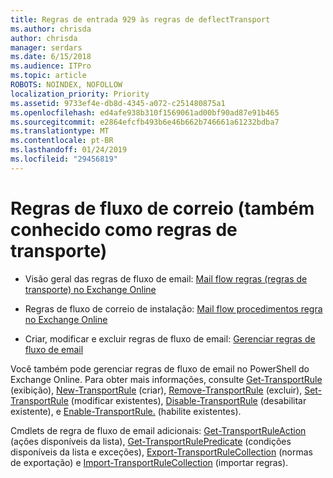 ```yaml
---
title: Regras de entrada 929 às regras de deflectTransport
ms.author: chrisda
author: chrisda
manager: serdars
ms.date: 6/15/2018
ms.audience: ITPro
ms.topic: article
ROBOTS: NOINDEX, NOFOLLOW
localization_priority: Priority
ms.assetid: 9733ef4e-db8d-4345-a072-c251480875a1
ms.openlocfilehash: ed4afe938b310f1569061ad00bf90ad87e91b465
ms.sourcegitcommit: e2864efcfb493b6e46b662b746661a61232bdba7
ms.translationtype: MT
ms.contentlocale: pt-BR
ms.lasthandoff: 01/24/2019
ms.locfileid: "29456819"
---
```

# <a name="mail-flow-rules-also-known-as-transport-rules"></a>Regras de fluxo de correio (também conhecido como regras de transporte)

- Visão geral das regras de fluxo de email: [Mail flow regras (regras de transporte) no Exchange Online](https://technet.microsoft.com/library/jj919238.aspx)
    
- Regras de fluxo de correio de instalação: [Mail flow procedimentos regra no Exchange Online](https://technet.microsoft.com/library/dn600436.aspx)
    
- Criar, modificar e excluir regras de fluxo de email: [Gerenciar regras de fluxo de email](https://technet.microsoft.com/library/jj657505.aspx)
    
Você também pode gerenciar regras de fluxo de email no PowerShell do Exchange Online. Para obter mais informações, consulte [Get-TransportRule](https://docs.microsoft.com/powershell/module/exchange/policy-and-compliance/get-transportrule) (exibição), [New-TransportRule](https://docs.microsoft.com/powershell/module/exchange/policy-and-compliance/new-transportrule) (criar), [Remove-TransportRule](https://docs.microsoft.com/powershell/module/exchange/policy-and-compliance/remove-transportrule) (excluir), [Set-TransportRule](https://docs.microsoft.com/powershell/module/exchange/policy-and-compliance/set-transportrule) (modificar existentes), [Disable-TransportRule](https://docs.microsoft.com/powershell/module/exchange/policy-and-compliance/disable-transportrule) (desabilitar existente), e [Enable-TransportRule.](https://docs.microsoft.com/powershell/module/exchange/policy-and-compliance/enable-transportrule) (habilite existentes). 
  
Cmdlets de regra de fluxo de email adicionais: [Get-TransportRuleAction](https://docs.microsoft.com/powershell/module/exchange/policy-and-compliance/get-transportruleaction) (ações disponíveis da lista), [Get-TransportRulePredicate](https://docs.microsoft.com/powershell/module/exchange/policy-and-compliance/get-transportrulepredicate) (condições disponíveis da lista e exceções), [Export-TransportRuleCollection](https://docs.microsoft.com/powershell/module/exchange/policy-and-compliance/export-transportrulecollection) (normas de exportação) e [ Import-TransportRuleCollection](https://docs.microsoft.com/powershell/module/exchange/policy-and-compliance/import-transportrulecollection) (importar regras). 
  


